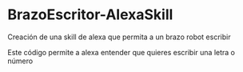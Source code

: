 # BrazoEscritor-AlexaSkill
Creación de una skill de alexa que permita a un brazo robot escribir

Este código permite a alexa entender que quieres escribir una letra o número
